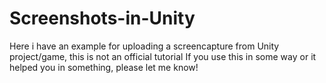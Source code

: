 # Screenshots-in-Unity
Here i have an example for uploading a screencapture from Unity project/game, this is not an official tutorial
If you use this in some way or it helped you in something, please let me know! 
